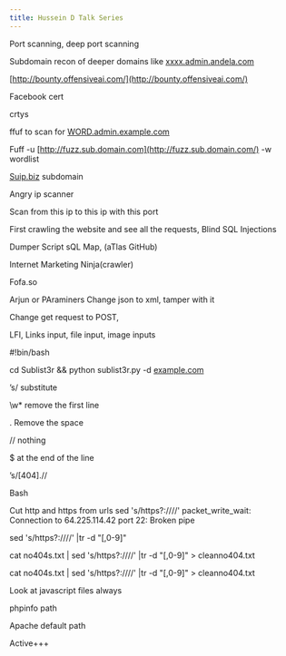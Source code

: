```yaml
---
title: Hussein D Talk Series
---
```


Port scanning, deep port scanning

Subdomain recon of deeper domains like [xxxx.admin.andela.com](http://xxxx.admin.domain.com/)

[http://bounty.offensiveai.com/](http://bounty.offensiveai.com/)

Facebook cert

crtys

ffuf to scan for [WORD.admin.example.com](http://word.admin.example.com/)

Fuff -u [http://fuzz.sub.domain.com](http://fuzz.sub.domain.com/) -w wordlist

[Suip.biz](http://suip.biz/) subdomain

Angry ip scanner

Scan from this ip to this ip with this port

First crawling the website and see all the requests, Blind SQL Injections

Dumper Script sQL Map, (aTlas GitHub)

Internet Marketing Ninja(crawler)

Fofa.so

Arjun or PAraminers
Change json to xml, tamper with it

Change get request to POST,

LFI, Links input, file input, image inputs

#!bin/bash

cd Sublist3r && python sublist3r.py -d [example.com](http://example.com/)

’s/ substitute

\w* remove the first line

. Remove the space

// nothing

$ at the end of the line

’s/\[404].//

Bash

Cut http and https from urls sed 's/https\?:\/\///'
packet_write_wait: Connection to 64.225.114.42 port 22: Broken pipe

sed 's/https\?:\/\///' |tr -d "[,0-9]"

cat no404s.txt | sed 's/https\?:\/\///' |tr -d "[,0-9]" > cleanno404.txt

cat no404s.txt | sed 's/https\?:\/\///' |tr -d "[,0-9]" > cleanno404.txt

Look at javascript files always

phpinfo path

Apache default path

Active+++